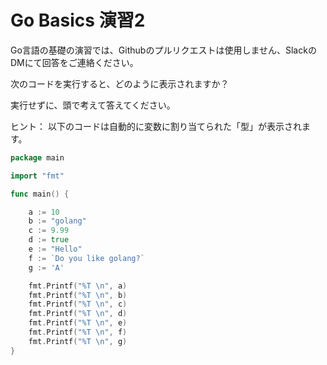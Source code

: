 
# Go Basics 演習2

Go言語の基礎の演習では、Githubのプルリクエストは使用しません、SlackのDMにて回答をご連絡ください。

次のコードを実行すると、どのように表示されますか？

実行せずに、頭で考えて答えてください。

ヒント： 以下のコードは自動的に変数に割り当てられた「型」が表示されます。


```go
package main

import "fmt"

func main() {

	a := 10
	b := "golang"
	c := 9.99
	d := true
	e := "Hello"
	f := `Do you like golang?`
	g := 'A'

	fmt.Printf("%T \n", a)
	fmt.Printf("%T \n", b)
	fmt.Printf("%T \n", c)
	fmt.Printf("%T \n", d)
	fmt.Printf("%T \n", e)
	fmt.Printf("%T \n", f)
	fmt.Printf("%T \n", g)
}

```
